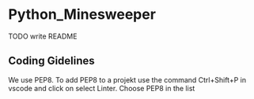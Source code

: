 # Python_Minesweeper

TODO write README

## Coding Gidelines

We use PEP8. To add PEP8 to a projekt use the command Ctrl+Shift+P in vscode and click on select Linter. Choose PEP8 in the list



